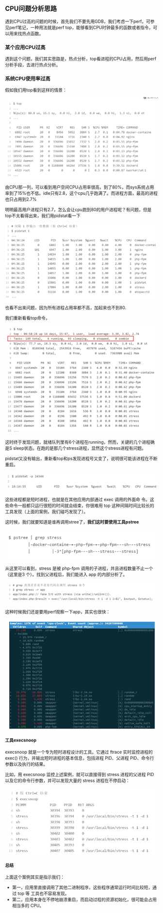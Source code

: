 ## CPU问题分析思路

遇到CPU过高的问题的时候，首先我们不要先用GDB，我们考虑一下perf。可参见perf笔记，一种用法就是perf top，能够看到CPU时钟最多的函数或者指令，可以用来找热点函数。

### 某个应用CPU过高
遇到这个问题，我们其实思路是，热点分析，top看进程的CPU占用，然后用perf分析手段，去进行热点分析。

### 系统CPU使用率过高
假如我们用top看到这样的情景：

![](image/cpu3.png)

由CPU那一列，可以看到用户空间CPU占用率很高，到了80%，而sys系统占用率到了15%也不低。idle只有2.8，这个cpu几乎跑满了。而进程方面，最高的进程也只占用到2.7%

明明最高用户进程只有2.7，怎么会让cpu跑到80的用户进程呢？有问题，但是top不太看得出来，我们用pidstat看一下

![](image/cpu4.png)

也看不出来问题，因为所有进程占用率都不高，加起来也不到80.

我们重新看看top命令，

![](image/cpu5.png)

这时终于发现问题，就绪队列里有6个进程在running，然而，关键的几个进程确是S sleep状态。在跑的是那几个stress进程，显然这个stress进程有问题。

pidstat又没有输出，重新看top和ps发现进程号又变了，说明很可能该进程在不断重启。

![](image/cpu6.png)

这些进程都是短时进程，也就是在其他应用内部通过 exec 调用的外面命
令。这些命令一般都只运行很短的时间就会结束，你很难用 top 这种间隔时间比较长的工具发现（上面的案例，我们碰巧发现了）。

这时候，我们就要知道是谁再调用stree了，**我们这时要使用工具pstree**

![](image/cpu7.png)

从这里可以看到，stress 是被 php-fpm 调用的子进程，并且进程数量不止一个（这里是3 个）。找到父进程后，我们能进入 app 的内部分析了。

![](image/cpu8.png)

这种时候我们还是要用perf观察一下app，其实也很快：

![](image/cpu9.png)

#### 工具execsnoop
execsnoop 就是一个专为短时进程设计的工具。它通过 ftrace 实时监控进程的 exec() 行为，并输出短时进程的基本信息，包括进程 PID、父进程 PID、命令行参数以及执行的结果。

比如，用 execsnoop 监控上述案例，就可以直接得到 stress 进程的父进程 PID 以及它的命令行参数，并可以发现大量的 stress 进程在不停启动：

![](image/cpu10.png)

#### 总结
上面这个案例其实是指示我们：

 - 第一，应用里直接调用了其他二进制程序，这些程序通常运行时间比较短，通过 top 等
工具也不容易发现。
 - 第二，应用本身在不停地崩溃重启，而启动过程的资源初始化，很可能会占用相当多的
CPU。
